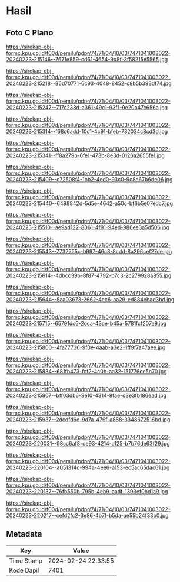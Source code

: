 # Hasil

## Foto C Plano

https://sirekap-obj-formc.kpu.go.id/f00d/pemilu/pdpr/74/71/04/10/03/7471041003022-20240223-215146--7671e859-cd61-4654-9b8f-3f58215e5565.jpg

https://sirekap-obj-formc.kpu.go.id/f00d/pemilu/pdpr/74/71/04/10/03/7471041003022-20240223-215218--86d70771-6c93-4048-8452-c8b5b393df74.jpg

https://sirekap-obj-formc.kpu.go.id/f00d/pemilu/pdpr/74/71/04/10/03/7471041003022-20240223-215247--717c238d-a361-49c1-93f1-9e20a47c656a.jpg

https://sirekap-obj-formc.kpu.go.id/f00d/pemilu/pdpr/74/71/04/10/03/7471041003022-20240223-215314--f68c6add-10c1-4c91-bfeb-732034c8cd3d.jpg

https://sirekap-obj-formc.kpu.go.id/f00d/pemilu/pdpr/74/71/04/10/03/7471041003022-20240223-215341--ff8a279b-6fe1-473b-8e3d-0126a2655fe1.jpg

https://sirekap-obj-formc.kpu.go.id/f00d/pemilu/pdpr/74/71/04/10/03/7471041003022-20240223-215409--c72508f4-1bb2-4ed0-93c0-9c8e67b6de06.jpg

https://sirekap-obj-formc.kpu.go.id/f00d/pemilu/pdpr/74/71/04/10/03/7471041003022-20240223-215440--6498842d-5d5e-4642-a50c-bf6b5e07edc7.jpg

https://sirekap-obj-formc.kpu.go.id/f00d/pemilu/pdpr/74/71/04/10/03/7471041003022-20240223-215510--ae9ad122-8061-4f91-94ed-986ee3a5d506.jpg

https://sirekap-obj-formc.kpu.go.id/f00d/pemilu/pdpr/74/71/04/10/03/7471041003022-20240223-215543--7732555c-b997-46c3-8cdd-8a296cef27de.jpg

https://sirekap-obj-formc.kpu.go.id/f00d/pemilu/pdpr/74/71/04/10/03/7471041003022-20240223-215614--4dbcc39b-8f87-4792-b7c3-2c279928a855.jpg

https://sirekap-obj-formc.kpu.go.id/f00d/pemilu/pdpr/74/71/04/10/03/7471041003022-20240223-215644--5aa03673-2662-4cc6-aa29-ed884ebad3bd.jpg

https://sirekap-obj-formc.kpu.go.id/f00d/pemilu/pdpr/74/71/04/10/03/7471041003022-20240223-215715--65791dc6-2cca-43ce-b45a-5781fcf207e9.jpg

https://sirekap-obj-formc.kpu.go.id/f00d/pemilu/pdpr/74/71/04/10/03/7471041003022-20240223-215800--4fa77736-9f0e-4aab-a3e2-1ff9f7a47aee.jpg

https://sirekap-obj-formc.kpu.go.id/f00d/pemilu/pdpr/74/71/04/10/03/7471041003022-20240223-215834--681fb473-fcf2-4c0b-aa32-151776ce5b70.jpg

https://sirekap-obj-formc.kpu.go.id/f00d/pemilu/pdpr/74/71/04/10/03/7471041003022-20240223-215907--bff03db6-9e10-4314-8fae-d3e3fb186ead.jpg

https://sirekap-obj-formc.kpu.go.id/f00d/pemilu/pdpr/74/71/04/10/03/7471041003022-20240223-215937--2dcdfd6e-9d7a-479f-a888-3348672516bd.jpg

https://sirekap-obj-formc.kpu.go.id/f00d/pemilu/pdpr/74/71/04/10/03/7471041003022-20240223-220031--98cc6af8-de93-4214-a125-b7b76de63f29.jpg

https://sirekap-obj-formc.kpu.go.id/f00d/pemilu/pdpr/74/71/04/10/03/7471041003022-20240223-220104--a051314c-994a-4ee6-a153-ec5ac65dac61.jpg

https://sirekap-obj-formc.kpu.go.id/f00d/pemilu/pdpr/74/71/04/10/03/7471041003022-20240223-220137--76fb550b-795b-4eb9-aadf-1393ef0bd1a9.jpg

https://sirekap-obj-formc.kpu.go.id/f00d/pemilu/pdpr/74/71/04/10/03/7471041003022-20240223-220217--cefd2fc2-3e86-4b7f-b5da-ae55b24f33b0.jpg


## Metadata

| Key        | Value               |
| ---------- | ------------------- |
| Time Stamp | 2024-02-24 22:33:55 |
| Kode Dapil | 7401                |



